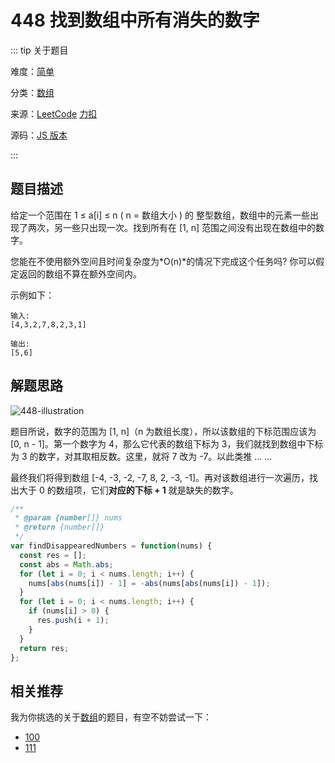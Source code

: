 # 448 找到数组中所有消失的数字

::: tip 关于题目

难度：[简单](/solution/easy/)

分类：[数组](/art/array.html)

来源：[LeetCode](https://leetcode.com/problems/find-all-numbers-disappeared-in-an-array/)  [力扣](https://leetcode-cn.com/problems/find-all-numbers-disappeared-in-an-array/)

源码：[JS 版本](https://github.com/swpuLeo/cattle/blob/master/src/easy/FindAllNumbersDisappearedInAnArray.js)

:::



## 题目描述

给定一个范围在  1 ≤ a[i] ≤ n ( n = 数组大小 ) 的 整型数组，数组中的元素一些出现了两次，另一些只出现一次。找到所有在 [1, n] 范围之间没有出现在数组中的数字。

您能在不使用额外空间且时间复杂度为*O(n)*的情况下完成这个任务吗? 你可以假定返回的数组不算在额外空间内。

示例如下：

```
输入:
[4,3,2,7,8,2,3,1]

输出:
[5,6]
```



## 解题思路

![448-illustration](https://w3fun-1253290453.cos.ap-chengdu.myqcloud.com/cattle/448-illustration.png)

题目所说，数字的范围为 [1, n]（n 为数组长度），所以该数组的下标范围应该为 [0, n - 1]。第一个数字为 4，那么它代表的数组下标为 3，我们就找到数组中下标为 3 的数字，对其取相反数。这里，就将 7 改为 -7。以此类推 ... ...

最终我们将得到数组 [-4, -3, -2, -7, 8, 2, -3, -1]。再对该数组进行一次遍历，找出大于 0 的数组项，它们**对应的下标 + 1** 就是缺失的数字。


```js
/**
 * @param {number[]} nums
 * @return {number[]}
 */
var findDisappearedNumbers = function(nums) {
  const res = [];
  const abs = Math.abs;
  for (let i = 0; i < nums.length; i++) {
    nums[abs(nums[i]) - 1] = -abs(nums[abs(nums[i]) - 1]);
  }
  for (let i = 0; i < nums.length; i++) {
    if (nums[i] > 0) {
      res.push(i + 1);
    }
  }
  return res;
};
```



## 相关推荐

我为你挑选的关于[数组](/art/array.html)的题目，有空不妨尝试一下：

- [100]()
- [111]()
